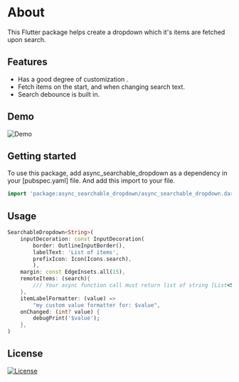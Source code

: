 # About

This Flutter package helps create a dropdown which it's items are fetched upon search.

## Features

- Has a good degree of customization .
- Fetch items on the start, and when changing search text.
- Search debounce is built in.

## Demo

![Demo](https://github.com/bilalraad/async_searchable_dropdown/blob/main/assets/demo.gif)

## Getting started

To use this package, add async_searchable_dropdown as a dependency in your [pubspec.yaml] file. And add this import to your file.

```dart
import 'package:async_searchable_dropdown/async_searchable_dropdown.dart';
```

## Usage

```dart
SearchableDropdown<String>(
    inputDecoration: const InputDecoration(
        border: OutlineInputBorder(),
        labelText: 'List of items',
        prefixIcon: Icon(Icons.search),
        ),
    margin: const EdgeInsets.all(15),
    remoteItems: (search){
        /// Your async function call must return list of string [List<String>]
    },
    itemLabelFormatter: (value) =>
        "my custom value formatter for: $value",
    onChanged: (int? value) {
        debugPrint('$value');
    },
)
```

## License

[![License](https://img.shields.io/badge/license-MIT-blue.svg)](/LICENSE)
